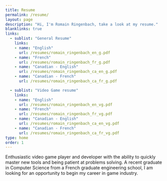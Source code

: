 ```yaml
---
title: Resume
permalink: /resume/
layout: page
description: "Hi, I'm Romain Ringenbach, take a look at my resume."
blanklinks: true
links:
  - sublist: "General Resume"
    links:
    - name: "English"
      url: /resumes/romain_ringenbach_en_g.pdf
    - name: "French"
      url: /resumes/romain_ringenbach_fr_g.pdf
    - name: "Canadian - English"
      url: /resumes/romain_ringenbach_ca_en_g.pdf
    - name: "Canadian - French"
      url: /resumes/romain_ringenbach_ca_fr_g.pdf

  - sublist: "Video Game resume"
    links:
    - name: "English"
      url: /resumes/romain_ringenbach_en_vg.pdf
    - name: "French"
      url: /resumes/romain_ringenbach_fr_vg.pdf
    - name: "Canadian - English"
      url: /resumes/romain_ringenbach_ca_en_vg.pdf
    - name: "Canadian - French"
      url: /resumes/romain_ringenbach_ca_fr_vg.pdf
type: home
order: 1
---
```


Enthusiastic video game player and developer with the ability to quickly master new tools and being patient
at problems solving. A recent graduate in Computer Science from a French graduate engineering school, I am
looking for an opportunity to begin my career in game industry.
